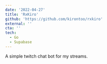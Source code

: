 ```yaml
---
date: '2022-04-27'
title: 'RxKiro'
github: 'https://github.com/kirontoo/rxkiro'
external: ''
cta: ''
tech:
  - Go
  - Supabase
---
```


A simple twitch chat bot for my streams.
